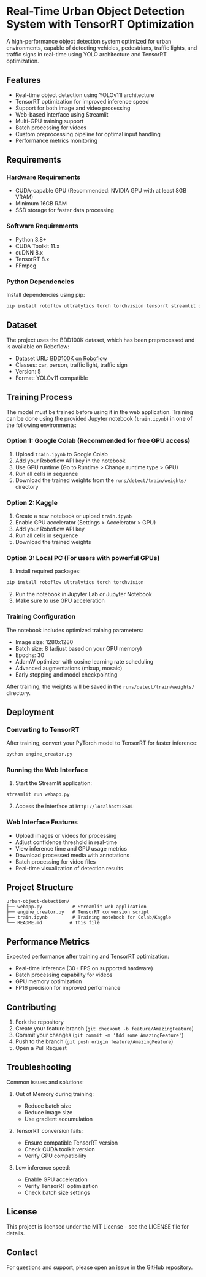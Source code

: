 # Real-Time Urban Object Detection System with TensorRT Optimization

A high-performance object detection system optimized for urban environments, capable of detecting vehicles, pedestrians, traffic lights, and traffic signs in real-time using YOLO architecture and TensorRT optimization.

## Features

- Real-time object detection using YOLOv11l architecture
- TensorRT optimization for improved inference speed
- Support for both image and video processing
- Web-based interface using Streamlit
- Multi-GPU training support
- Batch processing for videos
- Custom preprocessing pipeline for optimal input handling
- Performance metrics monitoring

## Requirements

### Hardware Requirements

- CUDA-capable GPU (Recommended: NVIDIA GPU with at least 8GB VRAM)
- Minimum 16GB RAM
- SSD storage for faster data processing

### Software Requirements

- Python 3.8+
- CUDA Toolkit 11.x
- cuDNN 8.x
- TensorRT 8.x
- FFmpeg

### Python Dependencies

Install dependencies using pip:

```bash
pip install roboflow ultralytics torch torchvision tensorrt streamlit opencv-python pillow numpy
```

## Dataset

The project uses the BDD100K dataset, which has been preprocessed and is available on Roboflow:

- Dataset URL: [BDD100K on Roboflow](https://universe.roboflow.com/pedro-azevedo-3c9ol/bdd100k-3zgda/dataset/5)
- Classes: car, person, traffic light, traffic sign
- Version: 5
- Format: YOLOv11 compatible

## Training Process

The model must be trained before using it in the web application. Training can be done using the provided Jupyter notebook (`train.ipynb`) in one of the following environments:

### Option 1: Google Colab (Recommended for free GPU access)

1. Upload `train.ipynb` to Google Colab
2. Add your Roboflow API key in the notebook
3. Use GPU runtime (Go to Runtime > Change runtime type > GPU)
4. Run all cells in sequence
5. Download the trained weights from the `runs/detect/train/weights/` directory

### Option 2: Kaggle

1. Create a new notebook or upload `train.ipynb`
2. Enable GPU accelerator (Settings > Accelerator > GPU)
3. Add your Roboflow API key
4. Run all cells in sequence
5. Download the trained weights

### Option 3: Local PC (For users with powerful GPUs)

1. Install required packages:

```bash
pip install roboflow ultralytics torch torchvision
```

2. Run the notebook in Jupyter Lab or Jupyter Notebook
3. Make sure to use GPU acceleration

### Training Configuration

The notebook includes optimized training parameters:

- Image size: 1280x1280
- Batch size: 8 (adjust based on your GPU memory)
- Epochs: 30
- AdamW optimizer with cosine learning rate scheduling
- Advanced augmentations (mixup, mosaic)
- Early stopping and model checkpointing

After training, the weights will be saved in the `runs/detect/train/weights/` directory.

## Deployment

### Converting to TensorRT

After training, convert your PyTorch model to TensorRT for faster inference:

```bash
python engine_creator.py
```

### Running the Web Interface

1. Start the Streamlit application:

```bash
streamlit run webapp.py
```

2. Access the interface at `http://localhost:8501`

### Web Interface Features

- Upload images or videos for processing
- Adjust confidence threshold in real-time
- View inference time and GPU usage metrics
- Download processed media with annotations
- Batch processing for video files
- Real-time visualization of detection results

## Project Structure

```
urban-object-detection/
├── webapp.py           # Streamlit web application
├── engine_creator.py   # TensorRT conversion script
├── train.ipynb         # Training notebook for Colab/Kaggle
└── README.md          # This file
```

## Performance Metrics

Expected performance after training and TensorRT optimization:

- Real-time inference (30+ FPS on supported hardware)
- Batch processing capability for videos
- GPU memory optimization
- FP16 precision for improved performance

## Contributing

1. Fork the repository
2. Create your feature branch (`git checkout -b feature/AmazingFeature`)
3. Commit your changes (`git commit -m 'Add some AmazingFeature'`)
4. Push to the branch (`git push origin feature/AmazingFeature`)
5. Open a Pull Request

## Troubleshooting

Common issues and solutions:

1. Out of Memory during training:

   - Reduce batch size
   - Reduce image size
   - Use gradient accumulation

2. TensorRT conversion fails:

   - Ensure compatible TensorRT version
   - Check CUDA toolkit version
   - Verify GPU compatibility

3. Low inference speed:
   - Enable GPU acceleration
   - Verify TensorRT optimization
   - Check batch size settings

## License

This project is licensed under the MIT License - see the LICENSE file for details.

## Contact

For questions and support, please open an issue in the GitHub repository.
